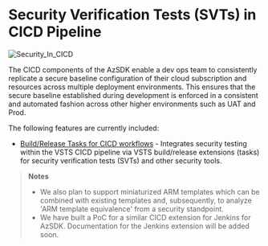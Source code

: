 # Security Verification Tests (SVTs) in CICD Pipeline

![Security_In_CICD](../Images/Security_In_CICD.jpg)

The CICD components of the AzSDK enable a dev ops team to consistently replicate a secure baseline
configuration of their cloud subscription and resources across multiple deployment environments. 
This ensures that the secure baseline established during development is enforced in a consistent and
automated fashion across other higher environments such as UAT and Prod.


The following features are currently included:
- [Build/Release Tasks for CICD workflows](Security_In_CICD_userguide.md)  - Integrates security testing within the VSTS CICD 
pipeline via VSTS build/release extensions (tasks) for security verification tests (SVTs) and other security tools.

> **Notes** 
> - We also plan to support miniaturized ARM templates which can be combined with existing templates and, subsequently, to analyze 'ARM template equivalence' from a security standpoint.
> - We have built a PoC for a similar CICD extension for Jenkins for AzSDK. Documentation for the Jenkins extension will be added soon.
 <!-- #TODO# Jenkins doc --> 
 
